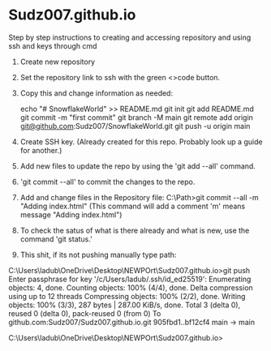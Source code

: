 # Sudz007.github.io

Step by step instructions to creating and accessing repository and using ssh and keys through cmd

1. Create new repository
2. Set the repository link to ssh with the green <>code button.
3. Copy this and change information as needed:
   
      echo "# SnowflakeWorld" >> README.md
      git init
      git add README.md
      git commit -m "first commit"
      git branch -M main
      git remote add origin git@github.com:Sudz007/SnowflakeWorld.git
      git push -u origin main

5. Create SSH key. (Already created for this repo. Probably look up a guide for another.)

6. Add new files to update the repo by using the 'git add --all' command.
7. 'git commit --all' to commit the changes to the repo.
8. Add and change files in the Repository file:
      C:\Path>git commit --all -m "Adding index.html" (This command will add a comment 'm' means message "Adding index.html")

9. To check the satus of what is there already and what is new, use the command 'git status.'
10. This shit, if its not pushing manually type path:

   C:\Users\ladub\OneDrive\Desktop\NEWPOrt\Sudz007.github.io>git push
   Enter passphrase for key '/c/Users/ladub/.ssh/id_ed25519':
   Enumerating objects: 4, done.
   Counting objects: 100% (4/4), done.
   Delta compression using up to 12 threads
   Compressing objects: 100% (2/2), done.
   Writing objects: 100% (3/3), 287 bytes | 287.00 KiB/s, done.
   Total 3 (delta 0), reused 0 (delta 0), pack-reused 0 (from 0)
   To github.com:Sudz007/Sudz007.github.io.git
   905fbd1..bf12cf4  main -> main

   C:\Users\ladub\OneDrive\Desktop\NEWPOrt\Sudz007.github.io>
